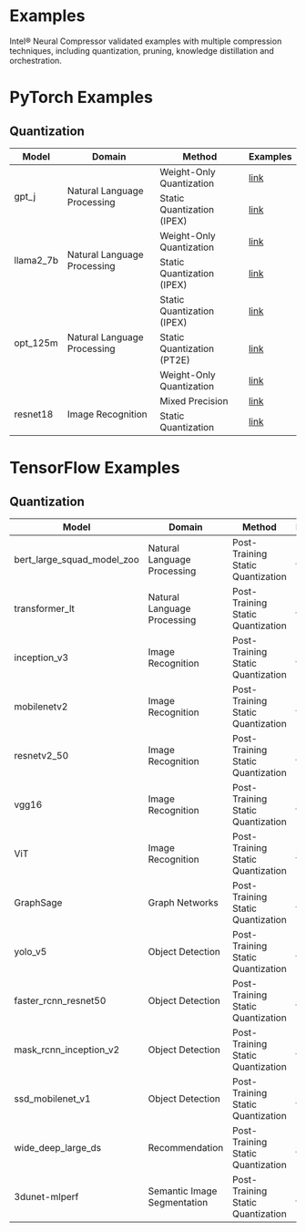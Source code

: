 # Examples

Intel® Neural Compressor validated examples with multiple compression techniques, including quantization, pruning, knowledge distillation and orchestration.

# PyTorch Examples

## Quantization
<table>
<thead>
  <tr>
    <th>Model</th>
    <th>Domain</th>
    <th>Method </th>
    <th>Examples</th>
  </tr>
</thead>
<tbody>

<tr>
    <td rowspan="2">gpt_j</td>
    <td rowspan="2">Natural Language Processing</td>
    <td>Weight-Only Quantization</td>
    <td><a href="./pytorch/nlp/huggingface_models/language-modeling/quantization/weight_only">link</a></td>
</tr>
<tr>
    <td>Static Quantization (IPEX)</td>
    <td><a href="./pytorch/nlp/huggingface_models/language-modeling/quantization/static_quant/ipex">link</a></td>
</tr>
<tr>
    <td rowspan="2">llama2_7b</td>
    <td rowspan="2">Natural Language Processing</td>
    <td>Weight-Only Quantization</td>
    <td><a href="./pytorch/nlp/huggingface_models/language-modeling/quantization/weight_only">link</a></td>
</tr>
<tr>
    <td>Static Quantization (IPEX)</td>
    <td><a href="./pytorch/nlp/huggingface_models/language-modeling/quantization/static_quant/ipex">link</a></td>
</tr>
<tr>
    <td rowspan="3">opt_125m</td>
    <td rowspan="3">Natural Language Processing</td>
    <td>Static Quantization (IPEX)</td>
    <td><a href="./pytorch/nlp/huggingface_models/language-modeling/quantization/static_quant/ipex">link</a></td>
</tr>
<tr>
    <td>Static Quantization (PT2E)</td>
    <td><a href="./pytorch/nlp/huggingface_models/language-modeling/quantization/static_quant/pt2e">link</a></td>
</tr>
<tr>
    <td>Weight-Only Quantization</td>
    <td><a href="./pytorch/nlp/huggingface_models/language-modeling/quantization/weight_only">link</a></td>
</tr>
<tr>
    <td rowspan="2">resnet18</td>
    <td rowspan="2">Image Recognition</td>
    <td>Mixed Precision</td>
    <td><a href="./pytorch/cv/mixed_precision">link</a></td>
</tr>
<tr>
    <td>Static Quantization</td>
    <td><a href="./pytorch/cv/static_quant">link</a></td>
</tr>
</tbody>
</table>


# TensorFlow Examples

## Quantization

<table>
<thead>
  <tr>
    <th>Model</th>
    <th>Domain</th>
    <th>Method</th>
    <th>Examples</th>
  </tr>
</thead>
<tbody>
 <tr>
    <td>bert_large_squad_model_zoo</td>
    <td>Natural Language Processing</td>
    <td>Post-Training Static Quantization</td>
    <td><a href="./tensorflow/nlp/bert_large_squad_model_zoo/quantization/ptq">link</a></td>
</tr>
<tr>
    <td>transformer_lt</td>
    <td>Natural Language Processing</td>
    <td>Post-Training Static Quantization</td>
    <td><a href="./tensorflow/nlp/transformer_lt/quantization/ptq">link</a></td>
</tr>
<tr>
    <td>inception_v3</td>
    <td>Image Recognition</td>
    <td>Post-Training Static Quantization</td>
    <td><a href="./tensorflow/image_recognition/inception_v3/quantization/ptq">link</a></td>
</tr>
<tr>
    <td>mobilenetv2</td>
    <td>Image Recognition</td>
    <td>Post-Training Static Quantization</td>
    <td><a href="./tensorflow/image_recognition/mobilenet_v2/quantization/ptq">link</a></td>
</tr>
<tr>
    <td>resnetv2_50</td>
    <td>Image Recognition</td>
    <td>Post-Training Static Quantization</td>
    <td><a href="./tensorflow/image_recognition/resnet_v2_50/quantization/ptq">link</a></td>
</tr>
<tr>
    <td>vgg16</td>
    <td>Image Recognition</td>
    <td>Post-Training Static Quantization</td>
    <td><a href="./tensorflow/image_recognition/vgg16/quantization/ptq">link</a></td>
</tr>
<tr>
    <td>ViT</td>
    <td>Image Recognition</td>
    <td>Post-Training Static Quantization</td>
    <td><a href="./tensorflow/image_recognition/vision_transformer/quantization/ptq">link</a></td>
</tr>
<tr>
    <td>GraphSage</td>
    <td>Graph Networks</td>
    <td>Post-Training Static Quantization</td>
    <td><a href="./tensorflow/graph_networks/graphsage/quantization/ptq">link</a></td>
</tr>
<tr>
    <td>yolo_v5</td>
    <td>Object Detection</td>
    <td>Post-Training Static Quantization</td>
    <td><a href="./tensorflow/object_detection/yolo_v5/quantization/ptq">link</a></td>
</tr>
<tr>
    <td>faster_rcnn_resnet50</td>
    <td>Object Detection</td>
    <td>Post-Training Static Quantization</td>
    <td><a href="./tensorflow/object_detection/faster_rcnn_resnet50/quantization/ptq">link</a></td>
</tr>
<tr>
    <td>mask_rcnn_inception_v2</td>
    <td>Object Detection</td>
    <td>Post-Training Static Quantization</td>
    <td><a href="./tensorflow/object_detection/mask_rcnn_inception_v2/quantization/ptq">link</a></td>
</tr>
<tr>
    <td>ssd_mobilenet_v1</td>
    <td>Object Detection</td>
    <td>Post-Training Static Quantization</td>
    <td><a href="./tensorflow/object_detection/ssd_mobilenet_v1/quantization/ptq">link</a></td>
</tr>
<tr>
    <td>wide_deep_large_ds</td>
    <td>Recommendation</td>
    <td>Post-Training Static Quantization</td>
    <td><a href="./tensorflow/recommendation/wide_deep_large_ds/quantization/ptq">link</a></td>
</tr>
<tr>
    <td>3dunet-mlperf</td>
    <td>Semantic Image Segmentation</td>
    <td>Post-Training Static Quantization</td>
    <td><a href="./tensorflow/semantic_image_segmentation/3dunet-mlperf/quantization/ptq">link</a></td>
</tr>

</tbody>
</table>

